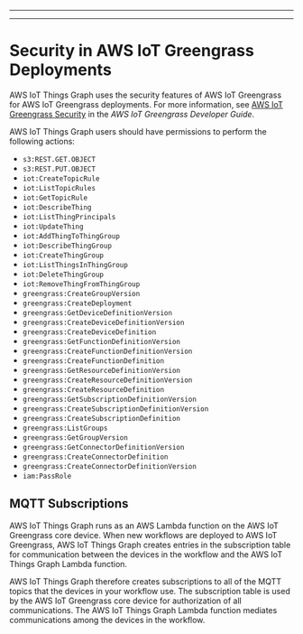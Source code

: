--------

--------

# Security in AWS IoT Greengrass Deployments<a name="iot-tg-security-gg"></a>

AWS IoT Things Graph uses the security features of AWS IoT Greengrass for AWS IoT Greengrass deployments\. For more information, see [AWS IoT Greengrass Security](https://docs.aws.amazon.com/greengrass/latest/developerguide/gg-sec.html) in the *AWS IoT Greengrass Developer Guide*\.

AWS IoT Things Graph users should have permissions to perform the following actions:
+ `s3:REST.GET.OBJECT`
+ `s3:REST.PUT.OBJECT`
+ `iot:CreateTopicRule`
+ `iot:ListTopicRules`
+ `iot:GetTopicRule`
+ `iot:DescribeThing`
+ `iot:ListThingPrincipals`
+ `iot:UpdateThing`
+ `iot:AddThingToThingGroup`
+ `iot:DescribeThingGroup`
+ `iot:CreateThingGroup`
+ `iot:ListThingsInThingGroup`
+ `iot:DeleteThingGroup`
+ `iot:RemoveThingFromThingGroup`
+ `greengrass:CreateGroupVersion`
+ `greengrass:CreateDeployment`
+ `greengrass:GetDeviceDefinitionVersion`
+ `greengrass:CreateDeviceDefinitionVersion`
+ `greengrass:CreateDeviceDefinition`
+ `greengrass:GetFunctionDefinitionVersion`
+ `greengrass:CreateFunctionDefinitionVersion`
+ `greengrass:CreateFunctionDefinition`
+ `greengrass:GetResourceDefinitionVersion`
+ `greengrass:CreateResourceDefinitionVersion`
+ `greengrass:CreateResourceDefinition`
+ `greengrass:GetSubscriptionDefinitionVersion`
+ `greengrass:CreateSubscriptionDefinitionVersion`
+ `greengrass:CreateSubscriptionDefinition`
+ `greengrass:ListGroups`
+ `greengrass:GetGroupVersion`
+ `greengrass:GetConnectorDefinitionVersion`
+ `greengrass:CreateConnectorDefinition`
+ `greengrass:CreateConnectorDefinitionVersion`
+ `iam:PassRole`

## MQTT Subscriptions<a name="iot-tg-security-data"></a>

AWS IoT Things Graph runs as an AWS Lambda function on the AWS IoT Greengrass core device\. When new workflows are deployed to AWS IoT Greengrass, AWS IoT Things Graph creates entries in the subscription table for communication between the devices in the workflow and the AWS IoT Things Graph Lambda function\. 

AWS IoT Things Graph therefore creates subscriptions to all of the MQTT topics that the devices in your workflow use\. The subscription table is used by the AWS IoT Greengrass core device for authorization of all communications\. The AWS IoT Things Graph Lambda function mediates communications among the devices in the workflow\.